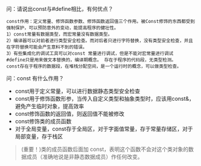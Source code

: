 问：请说出const与#define相比，有何优点？
```
const作用：定义常量、修饰函数参数、修饰函数返回值三个作用。被Const修饰的东西都受到强制保护，可以预防意外的变动，能提高程序的健壮性。
1）const常量有数据类型，而宏常量没有数据类型。
2）编译器可以对前者进行类型安全检查。而对后者只进行字符替换，没有类型安全检查，并且在字符替换可能会产生意料不到的错误。
3）有些集成化的调试工具可以对const 常量进行调试，但是不能对宏常量进行调试
#define只是用来做文本替换的，编译期概念。 存在于程序的代码段，无类型检测。
const存在于程序的数据段，在堆栈分配空间，是一个运行时的概念，可以做类型检查。
```
问：const 有什么作用？
- const用于定义常量，可以进行数据静态类型安全检查
- const用于修饰函数形参，当传入自定义类型和抽象类型时，应该用const&，避免产生临时对象，提高效率
- const修饰函数的返回值，则返回值不能被修改
- const修饰类的成员函数
- 对于全局变量，const存于全局区，对于字面值常量，存于常量存储区，对于局部变量，存于栈区
>(重要！)类的成员函数后面加 const，表明这个函数不会对这个类对象的数据成员（准确地说是非静态数据成员）作任何改变。